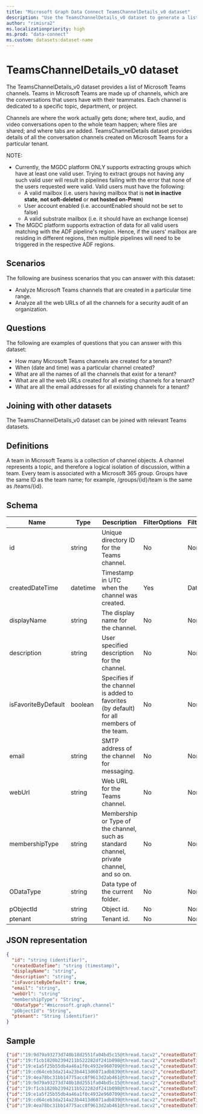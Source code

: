 ```yaml
---
title: "Microsoft Graph Data Connect TeamsChannelDetails_v0 dataset"
description: "Use the TeamsChannelDetails_v0 dataset to generate a list of Microsoft Teams channels."
author: "rimisra2"
ms.localizationpriority: high
ms.prod: "data-connect"
ms.custom: datasets:dataset-name
---
```


# TeamsChannelDetails_v0 dataset

The TeamsChannelDetails_v0 dataset provides a list of Microsoft Teams channels. Teams in Microsoft Teams are made up of channels, which are the conversations that users have with their teammates. Each channel is dedicated to a specific topic, department, or project. 

Channels are where the work actually gets done; where text, audio, and video conversations open to the whole team happen; where files are shared; and where tabs are added. TeamsChannelDetails dataset provides details of all the conversation channels created on Microsoft Teams for a particular tenant.

NOTE: 

- Currently, the MGDC platform ONLY supports extracting groups which have at least one valid user. Trying to extract groups not having any such valid user will result in pipelines failing with the error that none of the users requested were valid. Valid users must have the following:
    * A valid mailbox (i.e. users having mailbox that is **not in inactive state**, **not soft-deleted** or **not hosted on-Prem**)
    * User account enabled (i.e. accountEnabled should not be set to false)
    * A valid substrate mailbox (i.e. it should have an exchange license)
- The MGDC platform supports extraction of data for all valid users matching with the ADF pipeline's region. Hence, if the users' mailbox are residing in different regions, then multiple pipelines will need to be triggered in the respective ADF regions. 

## Scenarios

The following are business scenarios that you can answer with this dataset:

- Analyze Microsoft Teams channels that are created in a particular time range.
- Analyze all the web URLs of all the channels for a security audit of an organization.

## Questions

The following are examples of questions that you can answer with this dataset:

- How many Microsoft Teams channels are created for a tenant?
- When (date and time) was a particular channel created?
- What are all the names of all the channels that exist for a tenant?
- What are all the web URLs created for all existing channels for a tenant?
- What are all the email addresses for all existing channels for a tenant?

## Joining with other datasets

The TeamsChannelDetails_v0 dataset can be joined with relevant Teams datasets.

## Definitions

A team in Microsoft Teams is a collection of channel objects. A channel represents a topic, and therefore a logical isolation of discussion, within a team. Every team is associated with a Microsoft 365 group. Groups have the same ID as the team name; for example, /groups/{id}/team is the same as /teams/{id}.

## Schema

| Name  | Type  |  Description  |  FilterOptions  |  FilterType  |
| ----------- | ----------- | ----------- | ----------- | ----------- |
| id |  string |  Unique directory ID for the Teams channel. |  No |  None | 
| createdDateTime |  datetime |  Timestamp in UTC when the channel was created. | Yes |  Date | 
| displayName |  string |  The display name for the channel. | No |  None | 
| description |  string |  User specified description for the channel. |  No |  None | 
| isFavoriteByDefault |  boolean |  Specifies if the channel is added to favorites (by default) for all members of the team. |  No |  None | 
| email |  string |  SMTP address of the channel for messaging. |  No |  None | 
| webUrl |  string |  Web URL for the Teams channel. |  No |  None | 
| membershipType |  string | Membership or Type of the channel, such as standard channel, private channel, and so on. |  No |  None | 
| ODataType |  string |  Data type of the current folder. |  No |  None | 
| pObjectId |  string |  Object id. |  No |  None | 
| ptenant |  string |  Tenant id. |  No |  None | 

## JSON representation

```json
{
  "id": "string (identifier)",
  "createdDateTime": "string (timestamp)",
  "displayName": "string",
  "description": "string",
  "isFavoriteByDefault": true,
  "email": "string",
  "webUrl": "string"
  "membershipType": "String",
  "ODataType":"#microsoft.graph.channel"
  "pObjectId": "String", 
  "ptenant": "String (identifier)" 
}
```

## Sample 

```json 
{"id":"19:9d79a93273d740b18d2551fa04bd5c15@thread.tacv2","createdDateTime":"2021-03-12T22:46:53Z","displayName":"General","description":"Check here for organization announcements and important info.","isFavoriteByDefault":false,"email": "9496d2eb.microsoft.com@amer.teams.ms","webUrl":"https://teams.microsoft.com/l/channel/19%3a9d79a93273d740b18d2551fa04bd5c15%40thread.tacv2/General?groupId=943ecd15-a954-40a7-9d00-3224d21dc470&tenantId=8e56195d-f07c-44f0-8108-40e4352e3e74","membershipType":"standard","ODataType":"#microsoft.graph.channel","pObjectId":"943ecd15-a954-40a7-9d00-3224d21dc470","ptenant":"8e56195d-f07c-44f0-8108-40e4352e3e74"}
{"id":"19:f1cb1820b2394211b522282df241b098@thread.tacv2","createdDateTime":"2021-12-08T23:09:45Z","displayName":"TeamChannel","description":null,"isFavoriteByDefault":false,"email":"","webUrl":"https://teams.microsoft.com/l/channel/19%3af1cb1820b2394211b522282df241b098%40thread.tacv2/Channel1TestingGroupShard?groupId=943ecd15-a954-40a7-9d00-3224d21dc470&tenantId=8e56195d-f07c-44f0-8108-40e4352e3e74","membershipType":"standard","ODataType":"#microsoft.graph.channel","pObjectId":"943ecd15-a954-40a7-9d00-3224d21dc470","ptenant":"8e56195d-f07c-44f0-8108-40e4352e3e74"}
{"id":"19:e1a5f25b55db4a46a1f0c4932e960709@thread.tacv2","createdDateTime":"2021-12-15T21:55:03Z","displayName":"ProjectDiscussion","description":"Testing description","isFavoriteByDefault":false,"email":"","webUrl":"https://teams.microsoft.com/l/channel/19%3ae1a5f25b55db4a46a1f0c4932e960709%40thread.tacv2/Channel2Test?groupId=943ecd15-a954-40a7-9d00-3224d21dc470&tenantId=8e56195d-f07c-44f0-8108-40e4352e3e74","membershipType":"standard","ODataType":"#microsoft.graph.channel","pObjectId":"943ecd15-a954-40a7-9d00-3224d21dc470","ptenant":"8e56195d-f07c-44f0-8108-40e4352e3e74"}
{"id":"19:cd64ceb3da214a23b4413d6071adb839@thread.tacv2","createdDateTime":"2021-12-15T21:55:42Z","displayName":"HRChannel","description":"public","isFavoriteByDefault":false,"email":"","webUrl":"https://teams.microsoft.com/l/channel/19%3acd64ceb3da214a23b4413d6071adb839%40thread.tacv2/channel4public?groupId=943ecd15-a954-40a7-9d00-3224d21dc470&tenantId=8e56195d-f07c-44f0-8108-40e4352e3e74","membershipType":"standard","ODataType":"#microsoft.graph.channel","pObjectId":"943ecd15-a954-40a7-9d00-3224d21dc470","ptenant":"8e56195d-f07c-44f0-8108-40e4352e3e74"}
{"id":"19:4ea78bc31bb14775acc8f9613d2ab461@thread.tacv2","createdDateTime":"2021-12-15T21:55:34Z","displayName":"Dev","description":"channel for dev discussion","isFavoriteByDefault":null,"email":"","webUrl":"https://teams.microsoft.com/l/channel/19%3a4ea78bc31bb14775acc8f9613d2ab461%40thread.tacv2/channel3+-+should+still+come+up?groupId=943ecd15-a954-40a7-9d00-3224d21dc470&tenantId=8e56195d-f07c-44f0-8108-40e4352e3e74","membershipType":"private","ODataType":"#microsoft.graph.channel","pObjectId":"943ecd15-a954-40a7-9d00-3224d21dc470","ptenant":"8e56195d-f07c-44f0-8108-40e4352e3e74"}
{"id":"19:9d79a93273d740b18d2551fa04bd5c15@thread.tacv2","createdDateTime":"2021-03-12T22:46:53Z","displayName":"General","description":"Check here for organization announcements and important info.","isFavoriteByDefault":false,"email": "9496d2eb.microsoft.com@amer.teams.ms","webUrl":"https://teams.microsoft.com/l/channel/19%3a9d79a93273d740b18d2551fa04bd5c15%40thread.tacv2/General?groupId=943ecd15-a954-40a7-9d00-3224d21dc470&tenantId=8e56195d-f07c-44f0-8108-40e4352e3e74","membershipType":"standard","ODataType":"#microsoft.graph.channel","pObjectId":"943ecd15-a954-40a7-9d00-3224d21dc470","ptenant":"8e56195d-f07c-44f0-8108-40e4352e3e74"}
{"id":"19:f1cb1820b2394211b522282df241b098@thread.tacv2","createdDateTime":"2021-12-08T23:09:45Z","displayName":"TeamChannel","description":null,"isFavoriteByDefault":false,"email":"","webUrl":"https://teams.microsoft.com/l/channel/19%3af1cb1820b2394211b522282df241b098%40thread.tacv2/Channel1TestingGroupShard?groupId=943ecd15-a954-40a7-9d00-3224d21dc470&tenantId=8e56195d-f07c-44f0-8108-40e4352e3e74","membershipType":"standard","ODataType":"#microsoft.graph.channel","pObjectId":"943ecd15-a954-40a7-9d00-3224d21dc470","ptenant":"8e56195d-f07c-44f0-8108-40e4352e3e74"}
{"id":"19:e1a5f25b55db4a46a1f0c4932e960709@thread.tacv2","createdDateTime":"2021-12-15T21:55:03Z","displayName":"ProjectDiscussion","description":"Testing description","isFavoriteByDefault":false,"email":"","webUrl":"https://teams.microsoft.com/l/channel/19%3ae1a5f25b55db4a46a1f0c4932e960709%40thread.tacv2/Channel2Test?groupId=943ecd15-a954-40a7-9d00-3224d21dc470&tenantId=8e56195d-f07c-44f0-8108-40e4352e3e74","membershipType":"standard","ODataType":"#microsoft.graph.channel","pObjectId":"943ecd15-a954-40a7-9d00-3224d21dc470","ptenant":"8e56195d-f07c-44f0-8108-40e4352e3e74"}
{"id":"19:cd64ceb3da214a23b4413d6071adb839@thread.tacv2","createdDateTime":"2021-12-15T21:55:42Z","displayName":"HRChannel","description":"public","isFavoriteByDefault":false,"email":"","webUrl":"https://teams.microsoft.com/l/channel/19%3acd64ceb3da214a23b4413d6071adb839%40thread.tacv2/channel4public?groupId=943ecd15-a954-40a7-9d00-3224d21dc470&tenantId=8e56195d-f07c-44f0-8108-40e4352e3e74","membershipType":"standard","ODataType":"#microsoft.graph.channel","pObjectId":"943ecd15-a954-40a7-9d00-3224d21dc470","ptenant":"8e56195d-f07c-44f0-8108-40e4352e3e74"}
{"id":"19:4ea78bc31bb14775acc8f9613d2ab461@thread.tacv2","createdDateTime":"2021-12-15T21:55:34Z","displayName":"Dev","description":"channel for dev discussion","isFavoriteByDefault":null,"email":"","webUrl":"https://teams.microsoft.com/l/channel/19%3a4ea78bc31bb14775acc8f9613d2ab461%40thread.tacv2/channel3+-+should+still+come+up?groupId=943ecd15-a954-40a7-9d00-3224d21dc470&tenantId=8e56195d-f07c-44f0-8108-40e4352e3e74","membershipType":"private","ODataType":"#microsoft.graph.channel","pObjectId":"943ecd15-a954-40a7-9d00-3224d21dc470","ptenant":"8e56195d-f07c-44f0-8108-40e4352e3e74"}
```
